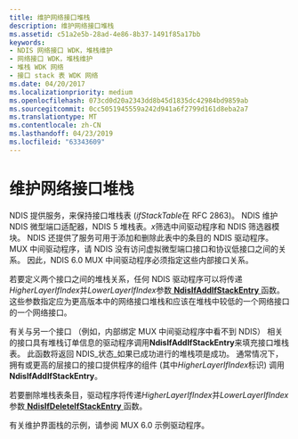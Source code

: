 ```yaml
---
title: 维护网络接口堆栈
description: 维护网络接口堆栈
ms.assetid: c51a2e5b-28ad-4e86-8b37-1491f85a17bb
keywords:
- NDIS 网络接口 WDK，堆栈维护
- 网络接口 WDK，堆栈维护
- 堆栈 WDK 网络
- 接口 stack 表 WDK 网络
ms.date: 04/20/2017
ms.localizationpriority: medium
ms.openlocfilehash: 073cd0d20a2343dd8b45d1835dc42984bd9859ab
ms.sourcegitcommit: 0cc5051945559a242d941a6f2799d161d8eba2a7
ms.translationtype: MT
ms.contentlocale: zh-CN
ms.lasthandoff: 04/23/2019
ms.locfileid: "63343609"
---
```

# <a name="maintaining-a-network-interface-stack"></a>维护网络接口堆栈





NDIS 提供服务，来保持接口堆栈表 (*ifStackTable*在 RFC 2863)。 NDIS 维护 NDIS 微型端口适配器，NDIS 5 堆栈表。*x*筛选中间驱动程序和 NDIS 筛选器模块。 NDIS 还提供了服务可用于添加和删除此表中的条目的 NDIS 驱动程序。 MUX 中间驱动程序，请 NDIS 没有访问虚拟微型端口接口和协议低接口之间的关系。 因此，NDIS 6.0 MUX 中间驱动程序必须指定这些内部接口关系。

若要定义两个接口之间的堆栈关系，任何 NDIS 驱动程序可以将传递*HigherLayerIfIndex*并*LowerLayerIfIndex*参数[ **NdisIfAddIfStackEntry** ](https://msdn.microsoft.com/library/windows/hardware/ff562693)函数。 这些参数指定应为更高版本中的网络接口堆栈和应该在堆栈中较低的一个网络接口的一个网络接口。

有关与另一个接口 （例如，内部绑定 MUX 中间驱动程序中看不到 NDIS） 相关的接口具有堆栈订单信息的驱动程序调用**NdisIfAddIfStackEntry**来填充接口堆栈表。 此函数将返回 NDIS\_状态\_如果已成功进行的堆栈项是成功。 通常情况下，拥有或更高的层接口的接口提供程序的组件 (其中*HigherLayerIfIndex*标识) 调用**NdisIfAddIfStackEntry**。

若要删除堆栈表条目，驱动程序将传递*HigherLayerIfIndex*并*LowerLayerIfIndex*参数[ **NdisIfDeleteIfStackEntry** ](https://msdn.microsoft.com/library/windows/hardware/ff562698)函数。

有关维护界面栈的示例，请参阅 MUX 6.0 示例驱动程序。

 

 





